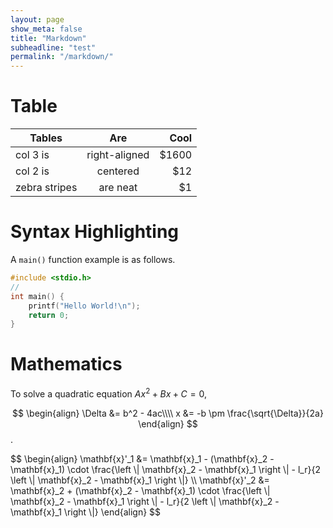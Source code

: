 ```yaml
---
layout: page
show_meta: false
title: "Markdown"
subheadline: "test"
permalink: "/markdown/"
---
```

# Table

| Tables        | Are           | Cool  |
| ------------- |:-------------:| -----:|
| col 3 is      | right-aligned | $1600 |
| col 2 is      | centered      |   $12 |
| zebra stripes | are neat      |    $1 |

# Syntax Highlighting

A `main()` function example is as follows.

~~~c
#include <stdio.h>
//
int main() {
    printf("Hello World!\n");
    return 0;
}
~~~

# Mathematics

To solve a quadratic equation $Ax^2 + Bx + C = 0$,

$$
\begin{align}
\Delta &= b^2 - 4ac\\\\
x &= -b \pm \frac{\sqrt{\Delta}}{2a}
\end{align}
$$.

<div>
$$
\begin{align}
\mathbf{x}'_1 &= \mathbf{x}_1 - (\mathbf{x}_2 - \mathbf{x}_1) \cdot \frac{\left \| \mathbf{x}_2 - \mathbf{x}_1 \right \| - l_r}{2 \left \| \mathbf{x}_2 - \mathbf{x}_1 \right \|} \\
\mathbf{x}'_2 &= \mathbf{x}_2 + (\mathbf{x}_2 - \mathbf{x}_1) \cdot \frac{\left \| \mathbf{x}_2 - \mathbf{x}_1 \right \| - l_r}{2 \left \| \mathbf{x}_2 - \mathbf{x}_1 \right \|}
\end{align}
$$
</div>

